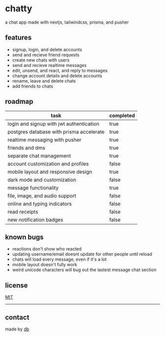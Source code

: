 # chatty

a chat app
made with nextjs, tailwindcss, prisma, and pusher

## features

- signup, login, and delete accounts
- send and recieve friend requests
- create new chats with users
- send and recieve realtime messages
- edit, unsend, and react, and reply to messages
- change account details and delete accounts
- rename, leave and delete chats
- add friends to chats

## roadmap

| task                                     | completed |
| ---------------------------------------- | --------- |
| login and signup with jwt authentication | true      |
| postgres database with prisma accelerate | true      |
| realtime messaging with pusher           | true      |
| friends and dms                          | true      |
| separate chat management                 | true      |
| account customization and profiles       | false     |
| mobile layout and responsive design      | true      |
| dark mode and customization              | false     |
| message functionality                    | true      |
| file, image, and audio support           | false     |
| online and typing indicators             | false     |
| read receipts                            | false     |
| new notification badges                  | false     |

## known bugs

- reactions don't show who reacted
- updating username/email doesnt update for other people until reload
- chats will load every message, even if it's a lot
- mobile layout doesn't fully work
- weird unicode characters will bug out the lastest message chat section

## license

[MIT](LICENSE)

---

## contact

made by [db](https://github.com/DataBase137)
